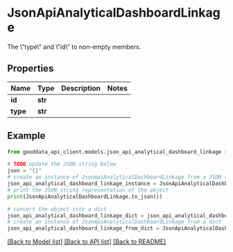 # JsonApiAnalyticalDashboardLinkage

The \\\"type\\\" and \\\"id\\\" to non-empty members.

## Properties

Name | Type | Description | Notes
------------ | ------------- | ------------- | -------------
**id** | **str** |  | 
**type** | **str** |  | 

## Example

```python
from gooddata_api_client.models.json_api_analytical_dashboard_linkage import JsonApiAnalyticalDashboardLinkage

# TODO update the JSON string below
json = "{}"
# create an instance of JsonApiAnalyticalDashboardLinkage from a JSON string
json_api_analytical_dashboard_linkage_instance = JsonApiAnalyticalDashboardLinkage.from_json(json)
# print the JSON string representation of the object
print(JsonApiAnalyticalDashboardLinkage.to_json())

# convert the object into a dict
json_api_analytical_dashboard_linkage_dict = json_api_analytical_dashboard_linkage_instance.to_dict()
# create an instance of JsonApiAnalyticalDashboardLinkage from a dict
json_api_analytical_dashboard_linkage_from_dict = JsonApiAnalyticalDashboardLinkage.from_dict(json_api_analytical_dashboard_linkage_dict)
```
[[Back to Model list]](../README.md#documentation-for-models) [[Back to API list]](../README.md#documentation-for-api-endpoints) [[Back to README]](../README.md)


